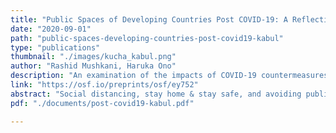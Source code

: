 ```yaml
---
title: "Public Spaces of Developing Countries Post COVID-19: A Reflection on Current Situation from Planning Perspective in Case of Kabul City, Afghanistan"
date: "2020-09-01"
path: "public-spaces-developing-countries-post-covid19-kabul"
type: "publications"
thumbnail: "./images/kucha_kabul.png"
author: "Rashid Mushkani, Haruka Ono"
description: "An examination of the impacts of COVID-19 countermeasures on public spaces in Kabul City, offering planning and design incentives for developing countries to enhance urban resilience."
link: "https://osf.io/preprints/osf/ey752"
abstract: "Social distancing, stay home & stay safe, and avoiding public space usage have been the slogans to battle against the invisible enemy (COVID-19 pandemic). These measures are placed by the government to minimize transmission of the disease among urban residents. In pace with developed countries, many developing countries across the world have simulated the same measures to reduce transmission and contain the disease. Although it is believed that the outcomes would differ (WHO, 2020), most residents are complying with public health officials' recommendations. Empty streets, minimal public spaces, and reduced usage of parks and plazas are evidence of this scenario. The aim of this paper is to examine the impacts of the current situation, i.e., COVID-19 pandemic countermeasures, on public spaces. It proposes tentative planning and design incentives for developing countries and encourages research on how the planning and design of our cities can evolve to be more resilient for similar future challenges."
pdf: "./documents/post-covid19-kabul.pdf"

---
```

